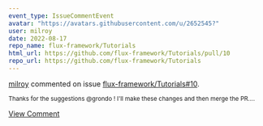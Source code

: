 ```yaml
---
event_type: IssueCommentEvent
avatar: "https://avatars.githubusercontent.com/u/2652545?"
user: milroy
date: 2022-08-17
repo_name: flux-framework/Tutorials
html_url: https://github.com/flux-framework/Tutorials/pull/10
repo_url: https://github.com/flux-framework/Tutorials
---
```


<a href='https://github.com/milroy' target='_blank'>milroy</a> commented on issue <a href='https://github.com/flux-framework/Tutorials/pull/10' target='_blank'>flux-framework/Tutorials#10</a>.

<small>Thanks for the suggestions @grondo ! I'll make these changes and then merge the PR....</small>

<a href='https://github.com/flux-framework/Tutorials/pull/10' target='_blank'>View Comment</a>